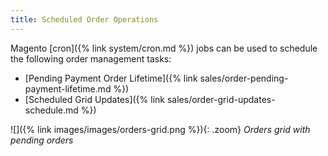 ```yaml
---
title: Scheduled Order Operations
---
```


Magento [cron]({% link system/cron.md %}) jobs can be used to schedule the following order management tasks:

- [Pending Payment Order Lifetime]({% link sales/order-pending-payment-lifetime.md %})
- [Scheduled Grid Updates]({% link sales/order-grid-updates-schedule.md %})

![]({% link images/images/orders-grid.png %}){: .zoom}
_Orders grid with pending orders_
